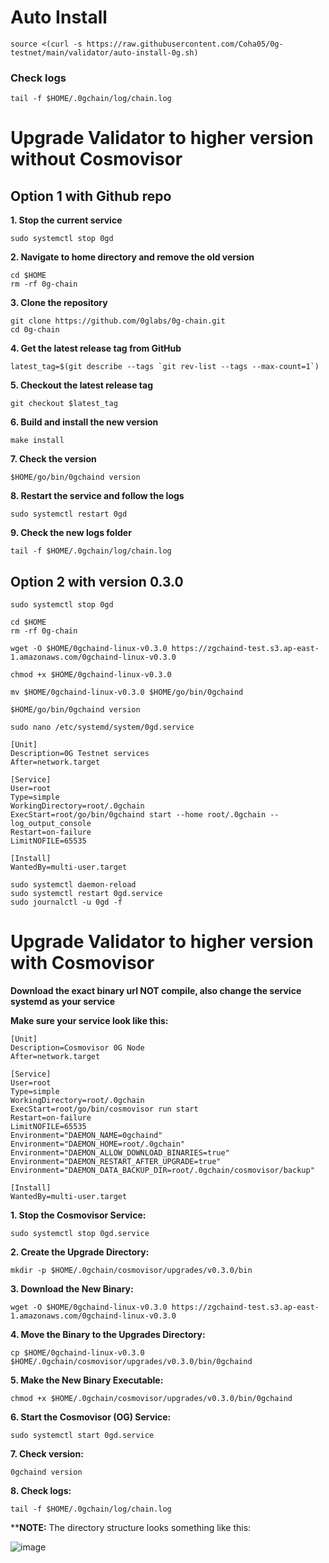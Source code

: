 # Auto Install 
```
source <(curl -s https://raw.githubusercontent.com/Coha05/0g-testnet/main/validator/auto-install-0g.sh)
```
### Check logs
```
tail -f $HOME/.0gchain/log/chain.log
```

# Upgrade Validator to higher version without Cosmovisor

## Option 1 with Github repo

**1. Stop the current service**
```
sudo systemctl stop 0gd
```
**2. Navigate to home directory and remove the old version**
```
cd $HOME
rm -rf 0g-chain
```
**3. Clone the repository**
```
git clone https://github.com/0glabs/0g-chain.git
cd 0g-chain
```
**4. Get the latest release tag from GitHub**
```
latest_tag=$(git describe --tags `git rev-list --tags --max-count=1`)
```
**5. Checkout the latest release tag**
```
git checkout $latest_tag
```
**6. Build and install the new version**
```
make install
```
**7. Check the version**
```
$HOME/go/bin/0gchaind version
```
**8. Restart the service and follow the logs**
```
sudo systemctl restart 0gd
```
**9. Check the new logs folder**
```
tail -f $HOME/.0gchain/log/chain.log
```
## Option 2 with version 0.3.0

```
sudo systemctl stop 0gd
```
```
cd $HOME
rm -rf 0g-chain
```
```
wget -O $HOME/0gchaind-linux-v0.3.0 https://zgchaind-test.s3.ap-east-1.amazonaws.com/0gchaind-linux-v0.3.0
```
```
chmod +x $HOME/0gchaind-linux-v0.3.0
```
```
mv $HOME/0gchaind-linux-v0.3.0 $HOME/go/bin/0gchaind
```
```
$HOME/go/bin/0gchaind version
```
```
sudo nano /etc/systemd/system/0gd.service
```
```
[Unit]
Description=0G Testnet services
After=network.target

[Service]
User=root
Type=simple
WorkingDirectory=root/.0gchain
ExecStart=root/go/bin/0gchaind start --home root/.0gchain --log_output_console
Restart=on-failure
LimitNOFILE=65535

[Install]
WantedBy=multi-user.target
```
```
sudo systemctl daemon-reload
sudo systemctl restart 0gd.service
sudo journalctl -u 0gd -f
```
# Upgrade Validator to higher version with Cosmovisor 
**Download the exact binary url NOT compile, also change the service systemd as your service**

**Make sure your service look like this:**
```
[Unit]
Description=Cosmovisor 0G Node
After=network.target

[Service]
User=root
Type=simple
WorkingDirectory=root/.0gchain
ExecStart=root/go/bin/cosmovisor run start
Restart=on-failure
LimitNOFILE=65535
Environment="DAEMON_NAME=0gchaind"
Environment="DAEMON_HOME=root/.0gchain"
Environment="DAEMON_ALLOW_DOWNLOAD_BINARIES=true"
Environment="DAEMON_RESTART_AFTER_UPGRADE=true"
Environment="DAEMON_DATA_BACKUP_DIR=root/.0gchain/cosmovisor/backup"

[Install]
WantedBy=multi-user.target

```

**1. Stop the Cosmovisor Service:**
```
sudo systemctl stop 0gd.service
```
**2. Create the Upgrade Directory:**
```
mkdir -p $HOME/.0gchain/cosmovisor/upgrades/v0.3.0/bin
```
**3. Download the New Binary:**
```
wget -O $HOME/0gchaind-linux-v0.3.0 https://zgchaind-test.s3.ap-east-1.amazonaws.com/0gchaind-linux-v0.3.0
```
**4. Move the Binary to the Upgrades Directory:**
```
cp $HOME/0gchaind-linux-v0.3.0 $HOME/.0gchain/cosmovisor/upgrades/v0.3.0/bin/0gchaind
```
**5. Make the New Binary Executable:**
```
chmod +x $HOME/.0gchain/cosmovisor/upgrades/v0.3.0/bin/0gchaind
```
**6. Start the Cosmovisor (OG) Service:**
```
sudo systemctl start 0gd.service
```
**7. Check version:**
```
0gchaind version
```
**8. Check logs:**
```
tail -f $HOME/.0gchain/log/chain.log
```

****NOTE:**
The directory structure looks something like this:

![image](https://github.com/user-attachments/assets/afb1984b-f241-4b16-a4da-97227730c7e5)
